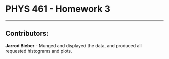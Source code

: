 # PHYS 461 - Homework 3
---

## Contributors:
**Jarrod Bieber** - Munged and displayed the data, and produced all requested histograms and plots.
